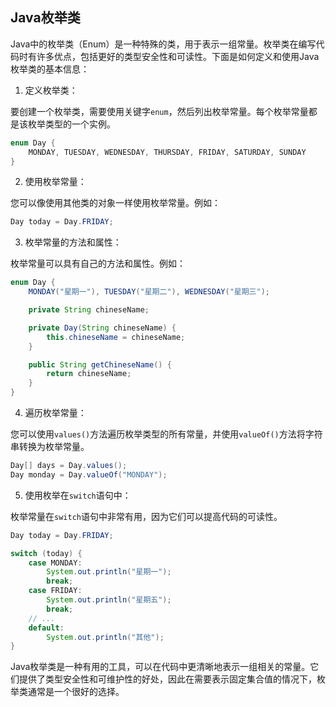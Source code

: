 ## Java枚举类

Java中的枚举类（Enum）是一种特殊的类，用于表示一组常量。枚举类在编写代码时有许多优点，包括更好的类型安全性和可读性。下面是如何定义和使用Java枚举类的基本信息：

1. 定义枚举类：

要创建一个枚举类，需要使用关键字`enum`，然后列出枚举常量。每个枚举常量都是该枚举类型的一个实例。

```java
enum Day {
    MONDAY, TUESDAY, WEDNESDAY, THURSDAY, FRIDAY, SATURDAY, SUNDAY
}
```

2. 使用枚举常量：

您可以像使用其他类的对象一样使用枚举常量。例如：

```java
Day today = Day.FRIDAY;
```

3. 枚举常量的方法和属性：

枚举常量可以具有自己的方法和属性。例如：

```java
enum Day {
    MONDAY("星期一"), TUESDAY("星期二"), WEDNESDAY("星期三");

    private String chineseName;

    private Day(String chineseName) {
        this.chineseName = chineseName;
    }

    public String getChineseName() {
        return chineseName;
    }
}
```

4. 遍历枚举常量：

您可以使用`values()`方法遍历枚举类型的所有常量，并使用`valueOf()`方法将字符串转换为枚举常量。

```java
Day[] days = Day.values();
Day monday = Day.valueOf("MONDAY");
```

5. 使用枚举在`switch`语句中：

枚举常量在`switch`语句中非常有用，因为它们可以提高代码的可读性。

```java
Day today = Day.FRIDAY;

switch (today) {
    case MONDAY:
        System.out.println("星期一");
        break;
    case FRIDAY:
        System.out.println("星期五");
        break;
    // ...
    default:
        System.out.println("其他");
}
```

Java枚举类是一种有用的工具，可以在代码中更清晰地表示一组相关的常量。它们提供了类型安全性和可维护性的好处，因此在需要表示固定集合值的情况下，枚举类通常是一个很好的选择。